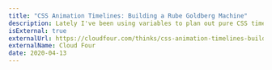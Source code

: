 ```yaml
---
title: "CSS Animation Timelines: Building a Rube Goldberg Machine"
description: Lately I've been using variables to plan out pure CSS timelines for complex animations. I built an SVG and CSS Rube Goldberg machine to put this technique to the test!
isExternal: true
externalUrl: https://cloudfour.com/thinks/css-animation-timelines-building-a-rube-goldberg-machine/
externalName: Cloud Four
date: 2020-04-13
---
```

